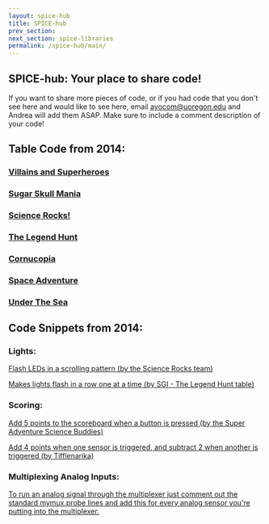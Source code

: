 ```yaml
---
layout: spice-hub
title: SPICE-hub
prev_section: 
next_section: spice-libraries
permalink: /spice-hub/main/
---
```


## SPICE-hub: Your place to share code!

If you want to share more pieces of code, or if you had code that you don't see here and would like to see here, email ayocom@uoregon.edu and Andrea will add them ASAP. Make sure to include a comment description of your code!

## Table Code from 2014:

### <a href="{{ site.baseurl }}/spice-hub/villains_and_superheroes.txt">Villains and Superheroes</a>

### <a href="{{ site.baseurl }}/spice-hub/sugar_skull_mania.txt">Sugar Skull Mania</a>

### <a href="{{ site.baseurl }}/spice-hub/science_rocks.txt">Science Rocks!</a>

### <a href="{{ site.baseurl }}/spice-hub/the_legend_hunt.txt">The Legend Hunt</a>

### <a href="{{ site.baseurl }}/spice-hub/cornucopia.txt">Cornucopia</a>

### <a href="{{ site.baseurl }}/spice-hub/space_adventure.txt">Space Adventure</a>

### <a href="{{ site.baseurl }}/spice-hub/under_the_sea.txt">Under The Sea</a>

## Code Snippets from 2014:

### Lights:

<a href="{{ site.baseurl }}/spice-hub/science-rocks.txt">Flash LEDs in a scrolling pattern (by the Science Rocks team)</a>

<a href="{{ site.baseurl }}/spice-hub/YAY.txt">Makes lights flash in a row one at a time (by SGI - The Legend Hunt table)</a>

### Scoring:

<a href="{{ site.baseurl }}/spice-hub/addfivepoints.txt">Add 5 points to the scoreboard when a button is pressed (by the Super Adventure Science Buddies)</a>

<a href="{{ site.baseurl }}/spice-hub/sensors-points.txt">Add 4 points when one sensor is triggered, and subtract 2 when another is triggered (by Tifflenarika)</a>

### Multiplexing Analog Inputs:

<a href="{{ site.baseurl }}/spice-hub/multiplex-analog.txt">To run an analog signal through the multiplexer just comment out the standard mymux.probe lines and add this for every analog sensor you're putting into the multiplexer.</a>